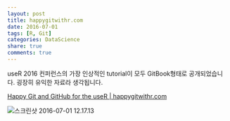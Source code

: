 ```yaml
---
layout: post
title: happygitwithr.com
date: 2016-07-01
tags: [R, Git]
categories: DataScience
share: true
comments: true
---
```


useR 2016 컨퍼런스의 가장 인상적인 tutorial이 모두 GitBook형태로 공개되었습니다. 굉장히 유익한 자료라 생각됩니다.

[Happy Git and GitHub for the useR |  happygitwithr.com](http://happygitwithr.com/)

![스크린샷 2016-07-01 12.17.13](http://i.imgur.com/E0UdN9X.png)
